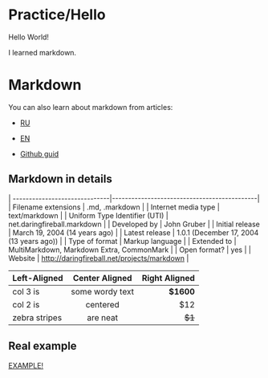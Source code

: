 # Practice/Hello

Hello World!

I learned markdown.

# Markdown 

You can also learn about markdown from articles:

* [RU](https://ru.wikipedia.org/wiki/Markdown) 

* [EN](https://ru.wikipedia.org/wiki/Markdown)

* [Github guid](https://ru.wikipedia.org/wiki/Markdown)

 

## Markdown in details

| ------------------------------|---------------------------------------------|
| Filename extensions           |             .md, .markdown                  |
| Internet media type           |              text/markdown                  |
| Uniform Type Identifier (UTI) | net.daringfireball.markdown                 |
| Developed by                  |                John Gruber                  |
| Initial release               | March 19, 2004 (14 years ago)               |
| Latest release                | 1.0.1 (December 17, 2004 (13 years ago))    |
| Type of format                |            Markup language                  | 
| Extended to                   | MultiMarkdown, Markdown Extra, CommonMark   |
| Open format?                  |                 yes                         |
| Website                       | http://daringfireball.net/projects/markdown | 

| Left-Aligned  | Center Aligned  | Right Aligned |
|:------------- |:---------------:| -------------:|
| col 3 is      | some wordy text |     **$1600** |
| col 2 is      | centered        |         $12   |
| zebra stripes | are neat        |        ~~$1~~ |

## Real example

[EXAMPLE!](https://github.com/Microsoft/TypeScript/blob/master/README.md)